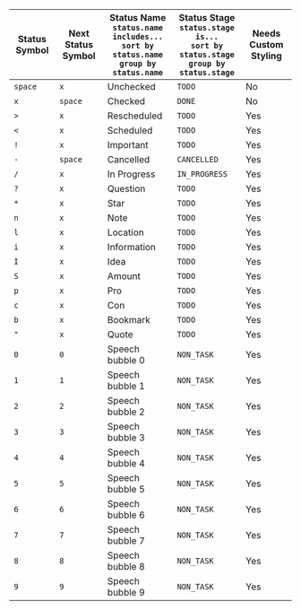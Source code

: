 <!-- placeholder to force blank line before included text -->

| Status Symbol | Next Status Symbol | Status Name<br>`status.name includes...`<br>`sort by status.name`<br>`group by status.name` | Status Stage<br>`status.stage is...`<br>`sort by status.stage`<br>`group by status.stage` | Needs Custom Styling |
| ----- | ----- | ----- | ----- | ----- |
| `space` | `x` | Unchecked | `TODO` | No |
| `x` | `space` | Checked | `DONE` | No |
| `>` | `x` | Rescheduled | `TODO` | Yes |
| `<` | `x` | Scheduled | `TODO` | Yes |
| `!` | `x` | Important | `TODO` | Yes |
| `-` | `space` | Cancelled | `CANCELLED` | Yes |
| `/` | `x` | In Progress | `IN_PROGRESS` | Yes |
| `?` | `x` | Question | `TODO` | Yes |
| `*` | `x` | Star | `TODO` | Yes |
| `n` | `x` | Note | `TODO` | Yes |
| `l` | `x` | Location | `TODO` | Yes |
| `i` | `x` | Information | `TODO` | Yes |
| `I` | `x` | Idea | `TODO` | Yes |
| `S` | `x` | Amount | `TODO` | Yes |
| `p` | `x` | Pro | `TODO` | Yes |
| `c` | `x` | Con | `TODO` | Yes |
| `b` | `x` | Bookmark | `TODO` | Yes |
| `"` | `x` | Quote | `TODO` | Yes |
| `0` | `0` | Speech bubble 0 | `NON_TASK` | Yes |
| `1` | `1` | Speech bubble 1 | `NON_TASK` | Yes |
| `2` | `2` | Speech bubble 2 | `NON_TASK` | Yes |
| `3` | `3` | Speech bubble 3 | `NON_TASK` | Yes |
| `4` | `4` | Speech bubble 4 | `NON_TASK` | Yes |
| `5` | `5` | Speech bubble 5 | `NON_TASK` | Yes |
| `6` | `6` | Speech bubble 6 | `NON_TASK` | Yes |
| `7` | `7` | Speech bubble 7 | `NON_TASK` | Yes |
| `8` | `8` | Speech bubble 8 | `NON_TASK` | Yes |
| `9` | `9` | Speech bubble 9 | `NON_TASK` | Yes |


<!-- placeholder to force blank line after included text -->
